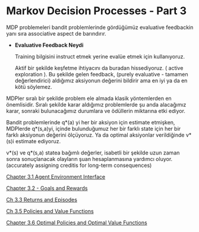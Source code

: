 # Markov Decision Processes - Part 3

MDP problemeleri bandit problemlerinde gördüğümüz evaluative feedbackin yanı sıra associative aspect de barındırır.

- ************************Evaluative Feedback Neydi************************
    
    Training bilgisini instruct etmek yerine evalüe etmek için kullanıyoruz.
    
    Aktif bir şekilde keşfetme ihtiyacını da buradan hissediyoruz. ( active exploration ). Bu şekilde gelen feedback, (purely evaluative - tamamen değerlendirici) aldığımız aksiyonun değerini bildirir ama en iyi ya da en kötü söylemez.
    

MDPler sıralı bir şekilde problem ele almada klasik yöntemlerden en önemlisidir. Sıralı şekilde karar aldığımız problemlerde şu anda alacağımız karar, sonraki bulunacağımız durumlara ve ödüllerin miktarına etki ediyor.

Bandit problemlerinde q*(a) yi her bir aksiyon için  estimate etmişken, MDPlerde q*(s,a)yi, içinde bulunduğumuz her bir farklı state için her bir farklı aksiyonun değerini ölçüyoruz. Ya da optimal aksiyonlar verildiğinde v*(s)i estimate ediyoruz.

v*(s) ve q*(s,a) statea bağımlı değerler, isabetli bir şekilde uzun zaman sonra sonuçlanacak olayların  şuan hesaplanmasına yardımcı oluyor. (accurately assigning creditis for long-term consequences)

[Chapter 3.1 Agent Environment Interface](ch3.1-agent-environment-interface.md)

[Chapter 3.2 - Goals and Rewards](ch3.2-goals-rewards.md)

[Ch 3.3 Returns and Episodes](ch3.3-returns-and-episodes.md)

[Ch 3.5 Policies and Value Functions](ch3.5-policies-and-value-functions.md)

[Chapter 3.6 Optimal Policies and Optimal Value Functions](ch3.6-optimal-policies-optimal-value-functions.md)
